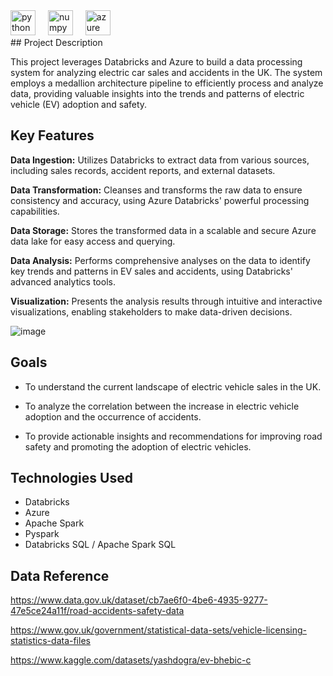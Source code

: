 
<div align="left">
  <img src="https://cdn.jsdelivr.net/gh/devicons/devicon/icons/python/python-original.svg" height="40" alt="python logo"  />
  <img width="12" />
  <img src="https://cdn.jsdelivr.net/gh/devicons/devicon/icons/numpy/numpy-original.svg" height="40" alt="numpy logo"  />
  <img width="12" />
  <img src="https://cdn.jsdelivr.net/gh/devicons/devicon/icons/azure/azure-original.svg" height="40" alt="azure logo"  />
</div>
## Project Description

This project leverages Databricks and Azure to build a data processing system for analyzing electric car sales and accidents in the UK. The system employs a medallion architecture pipeline to efficiently process and analyze data, providing valuable insights into the trends and patterns of electric vehicle (EV) adoption and safety.

## Key Features

**Data Ingestion:** Utilizes Databricks to extract data from various sources, including sales records, accident reports, and external datasets.

**Data Transformation:** Cleanses and transforms the raw data to ensure consistency and accuracy, using Azure Databricks' powerful processing capabilities.

**Data Storage:** Stores the transformed data in a scalable and secure Azure data lake for easy access and querying.

**Data Analysis:** Performs comprehensive analyses on the data to identify key trends and patterns in EV sales and accidents, using Databricks' advanced analytics tools.

**Visualization:** Presents the analysis results through intuitive and interactive visualizations, enabling stakeholders to make data-driven decisions.

![image](https://github.com/user-attachments/assets/aa7aff77-ac93-4125-9d2c-52b47c5bfd2f)


## Goals

*   To understand the current landscape of electric vehicle sales in the UK.
    
*   To analyze the correlation between the increase in electric vehicle adoption and the occurrence of accidents.
    
*   To provide actionable insights and recommendations for improving road safety and promoting the adoption of electric vehicles.
    

## Technologies Used

*   Databricks
*   Azure
*   Apache Spark
*   Pyspark
*   Databricks SQL / Apache Spark SQL






## Data Reference

https://www.data.gov.uk/dataset/cb7ae6f0-4be6-4935-9277-47e5ce24a11f/road-accidents-safety-data

https://www.gov.uk/government/statistical-data-sets/vehicle-licensing-statistics-data-files

https://www.kaggle.com/datasets/yashdogra/ev-bhebic-c


